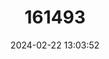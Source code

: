 ---
title: "161493"
category: "Orbiraja philipi"
draft: false
date: 2024-02-22 13:03:52
languages:
  English: ["Aden Ring Skate"]
---